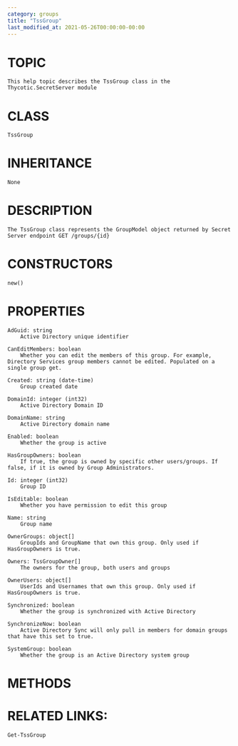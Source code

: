 ```yaml
---
category: groups
title: "TssGroup"
last_modified_at: 2021-05-26T00:00:00-00:00
---
```


# TOPIC
    This help topic describes the TssGroup class in the Thycotic.SecretServer module

# CLASS
    TssGroup

# INHERITANCE
    None

# DESCRIPTION
    The TssGroup class represents the GroupModel object returned by Secret Server endpoint GET /groups/{id}

# CONSTRUCTORS
    new()

# PROPERTIES
    AdGuid: string
        Active Directory unique identifier

    CanEditMembers: boolean
        Whether you can edit the members of this group. For example, Directory Services group members cannot be edited. Populated on a single group get.

    Created: string (date-time)
        Group created date

    DomainId: integer (int32)
        Active Directory Domain ID

    DomainName: string
        Active Directory domain name

    Enabled: boolean
        Whether the group is active

    HasGroupOwners: boolean
        If true, the group is owned by specific other users/groups. If false, if it is owned by Group Administrators.

    Id: integer (int32)
        Group ID

    IsEditable: boolean
        Whether you have permission to edit this group

    Name: string
        Group name

    OwnerGroups: object[]
        GroupIds and GroupName that own this group. Only used if HasGroupOwners is true.

    Owners: TssGroupOwner[]
        The owners for the group, both users and groups

    OwnerUsers: object[]
        UserIds and Usernames that own this group. Only used if HasGroupOwners is true.

    Synchronized: boolean
        Whether the group is synchronized with Active Directory

    SynchronizeNow: boolean
        Active Directory Sync will only pull in members for domain groups that have this set to true.

    SystemGroup: boolean
        Whether the group is an Active Directory system group

# METHODS

# RELATED LINKS:
    Get-TssGroup
